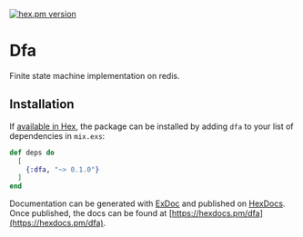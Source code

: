 [![hex.pm version](https://img.shields.io/hexpm/v/dfa.svg)](https://hex.pm/packages/dfa)

# Dfa
Finite state machine implementation on redis.

## Installation

If [available in Hex](https://hex.pm/docs/publish), the package can be installed
by adding `dfa` to your list of dependencies in `mix.exs`:

```elixir
def deps do
  [
    {:dfa, "~> 0.1.0"}
  ]
end
```

Documentation can be generated with [ExDoc](https://github.com/elixir-lang/ex_doc)
and published on [HexDocs](https://hexdocs.pm). Once published, the docs can
be found at [https://hexdocs.pm/dfa](https://hexdocs.pm/dfa).

